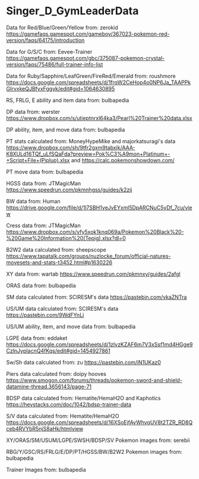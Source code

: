 # Singer_D_GymLeaderData

Data for Red/Blue/Green/Yellow from: zerokid https://gamefaqs.gamespot.com/gameboy/367023-pokemon-red-version/faqs/64175/introduction

Data for G/S/C from: Eevee-Trainer https://gamefaqs.gamespot.com/gbc/375087-pokemon-crystal-version/faqs/75486/full-trainer-info-list 

Data for Ruby/Sapphire/LeafGreen/FireRed/Emerald from: roushmore https://docs.google.com/spreadsheets/d/1frqW2CeHop4o0NP6Ja_TAAPPkGIrvxkeQJBfyxFggyk/edit#gid=1064630895 

RS, FRLG, E ability and item data from: bulbapedia

DP data from: werster https://www.dropbox.com/s/utieptnrxl64ka3/Pearl%20Trainer%20data.xlsx 

DP ability, item, and move data from: bulbapedia

PT stats calculated from: MoneyHypeMike and majorkatsuragi's data https://www.dropbox.com/sh/9tfr2gxm9tabxjk/AAA-K8XULd16TQf_uLfSQaFda?preview=Pok%C3%A9mon+Platinum+-+Script+File+(Piplup).xlsx and https://calc.pokemonshowdown.com/

PT move data from: bulbapedia

HGSS data from: JTMagicMan https://www.speedrun.com/pkmnhgss/guides/k2zij 

BW data from: Human https://drive.google.com/file/d/1l7SBH1yeJvEYxml5DpARCNuC5yDf_7cu/view 

Cress data from: JTMagicMan https://www.dropbox.com/s/vfy5xok1knq069a/Pokemon%20Black%20-%20Game%20Information%20(Tepig).xlsx?dl=0 

B2W2 data calculated from: sheepscope https://www.tapatalk.com/groups/nuzlocke_forum/official-natures-movesets-and-stats-t3452.html#p1630226 

XY data from: wartab https://www.speedrun.com/pkmnxy/guides/2afgl

ORAS data from: bulbapedia

SM data calculated from: SCIRESM's data https://pastebin.com/vkaZNTra  

US/UM data calculated from: SCIRESM's data https://pastebin.com/9WdFYnLi  

US/UM ability, item, and move data from: bulbapedia

LGPE data from: eddaket https://docs.google.com/spreadsheets/d/1zlvzKZAF6m7V3xSsf1md4HGge9CzlnJypIacnQ4fKqs/edit#gid=1454927861 

Sw/Sh data calculated from: zu https://pastebin.com/iN1UKaz0 

Piers data calculated from: doipy hooves https://www.smogon.com/forums/threads/pokemon-sword-and-shield-datamine-thread.3656143/page-71 

BDSP data calculated from: Hematite/HemaH2O and Kaphotics https://heystacks.com/doc/1042/bdsp-trainer-data 

S/V data calculated from: Hematite/HemaH2O https://docs.google.com/spreadsheets/d/16XSoEjfAyWhvqUV8t2TZR_RD8Qceb4RVYbR5njS8aHk/htmlview

XY/ORAS/SM/USUM/LGPE/SWSH/BDSP/SV Pokemon images from: serebii

RBG/Y/GSC/RS/FRLG/E/DP/PT/HGSS/BW/B2W2 Pokemon images from: bulbapedia

Trainer Images from: bulbapedia